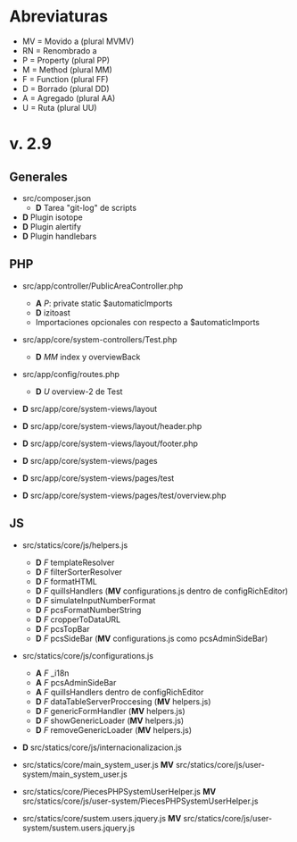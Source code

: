 # Abreviaturas
- MV = Movido a (plural MVMV)
- RN = Renombrado a
- P = Property (plural PP)
- M = Method (plural MM)
- F = Function (plural FF)
- D = Borrado (plural DD)
- A = Agregado (plural AA)
- U = Ruta (plural UU)

# v. 2.9

## Generales
- src/composer.json
	- **D** Tarea "git-log" de scripts
- **D** Plugin isotope
- **D** Plugin alertify
- **D** Plugin handlebars

## PHP
- src/app/controller/PublicAreaController.php
	- **A** *P*: private static $automaticImports
	- **D** izitoast
	- Importaciones opcionales con respecto a $automaticImports

- src/app/core/system-controllers/Test.php
	- **D** *MM* index y overviewBack

- src/app/config/routes.php
	- **D** *U* overview-2 de Test

- **D** src/app/core/system-views/layout
- **D** src/app/core/system-views/layout/header.php
- **D** src/app/core/system-views/layout/footer.php
- **D** src/app/core/system-views/pages
- **D** src/app/core/system-views/pages/test
- **D** src/app/core/system-views/pages/test/overview.php

## JS

- src/statics/core/js/helpers.js
	- **D** *F* templateResolver
	- **D** *F* filterSorterResolver
	- **D** *F* formatHTML
	- **D** *F* quillsHandlers (**MV** configurations.js dentro de configRichEditor)
	- **D** *F* simulateInputNumberFormat
	- **D** *F* pcsFormatNumberString
	- **D** *F* cropperToDataURL
	- **D** *F* pcsTopBar
	- **D** *F* pcsSideBar (**MV** configurations.js como pcsAdminSideBar)

- src/statics/core/js/configurations.js
	- **A** *F* _i18n
	- **A** *F* pcsAdminSideBar
	- **A** *F* quillsHandlers dentro de configRichEditor
	- **D** *F* dataTableServerProccesing (**MV** helpers.js)
	- **D** *F* genericFormHandler (**MV** helpers.js)
	- **D** *F* showGenericLoader (**MV** helpers.js)
	- **D** *F* removeGenericLoader (**MV** helpers.js)

- **D** src/statics/core/js/internacionalizacion.js

- src/statics/core/main_system_user.js **MV** src/statics/core/js/user-system/main_system_user.js
- src/statics/core/PiecesPHPSystemUserHelper.js **MV** src/statics/core/js/user-system/PiecesPHPSystemUserHelper.js
- src/statics/core/sustem.users.jquery.js **MV** src/statics/core/js/user-system/sustem.users.jquery.js





